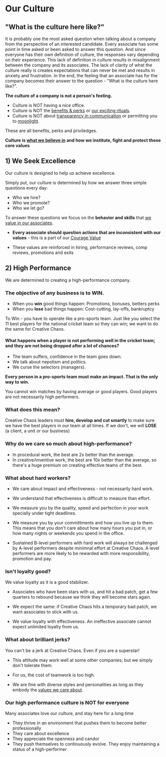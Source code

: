 # Our Culture

## "What is the culture here like?"

It is probably one the most asked question when talking about a company from the perspective of an interested candidate. Every associate has some point in time asked or been asked to answer this question. And since everyone has their own definition of culture, the responses vary depending on their experience. This lack of definition in culture results in misalignment between the company and its associates. The lack of clarity of what the culture really is creates expectations that can never be met and results in anxiety and frustration. In the end, the feeling that an associate has for the company becomes their answer to the question - "What is the culture here like?".

**The culture of a company is not a person's feeling.**

- Culture is NOT having a nice office.
- Culture is NOT the [benefits & perks](benefitsperks.md) or [our exciting rituals](ourrituals.md). 
- Culture is NOT about [transparency in communication](slack.md) or permitting you to [moonlight](moonlighting.md). 

These are all benefits, perks and priviledges.

**Culture is [what we believe in](ourcompanyvalues.md) and how we institute, fight and protect these core values**


## 1) We Seek Excellence
Our culture is designed to help us achieve excellence.

Simply put, our culture is determined by how we answer three simple questions every day:
- Who we hire?
- Who we promote?
- Who we let go?

To answer these questions we focus on the **behavior and skills** that [we value in our associates](whatwevalueinassociates.md).

- **Every associate should question actions that are inconsistent with our values** - this is a part of our [Courage Value](whatwevalueinassociates.md#courage)

- These values are reinforced in hiring, performance reviews, comp reviews, promotions and exits


## 2) High Performance
We are determined to creating a high-performance company.

### The objective of any business is to WIN.

- When you **win** good things happen: Promotions, bonuses, betters perks
- When you **lose** bad things happen: Cost-cutting, lay-offs, bankruptcy

To Win - you have to operate like a pro-sports team.
Just like you select the 11 best players for the national cricket team so they can win; we want to do the same for Creative Chaos.

#### What happens when a player is not performing well in the cricket team; and they are not being dropped after a lot of chances?
- The team suffers, confidence in the team goes down.
- We talk about nepotism and politics. 
- We curse the selectors (managers). 

**Every person in a pro-sports team must make an impact. That is the only way to win.**

You cannot win matches by having average or good players.
Good players are not necessarily high performers.

### What does this mean?
Creative Chaos leaders must **hire, develop and cut smartly** to make sure we have the best players in our team at all times.
If we don't, we will **LOSE** (a client, a unit or our business)

### Why do we care so much about high-performance?
- In procedural work, the best are 2x better than the average.
- In creative/inventive work, the best are 10x better than the average, so there's a huge premium on creating effective teams of the best.

### What about hard workers?
- We care about impact and effectiveness - not necessarily hard work.

- We understand that effectiveness is difficult to measure than effort.

- We measure you by the quality, speed and perfection in your work specially under tight deadlines.

- We measure you by your committments and how you live up to them. This means that you don't care about how many hours you put in, or how many nights or weekends you spend in the office.

- Sustained B-level performers with hard work will always be challenged by A-level performers despite minimnal effort at Creative Chaos. A level performers are more likely to be rewarded with more responsibility, promotion and pay.

### Isn't loyalty good?
We value loyalty as it is a good stabilizer.

- Associates who have been stars with us, and hit a bad patch, get a few quarters to rebound because we think they will become stars again.

- We expect the same: if Creative Chaos hits a temporary bad patch, we want associates to stick with us.

- We value loyalty with effectiveness. An ineffective associate cannot expect unlimited loyalty from us.

### What about brilliant jerks?
You can't be a jerk at Creative Chaos. Even if you are a superstar!

- This attitude may work well at some other companies; but we simply don't tolerate them. 

- For us, the cost of teamwork is too high.

- We are fine with diverse styles and personalities as long as they embody the [values we care about](whatwevalueinassociates.md).


### Our high performance culture is NOT for everyone
Many associates love our culture, and stay here for a long time

- They thrive in an environment that pushes them to become better professionally
- They care about excellence
- They appreciate the openness and candor
- They push themselves to continuously evolve. They enjoy maintaining a status of a high-performer
